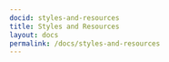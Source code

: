 ```yaml
---
docid: styles-and-resources 
title: Styles and Resources
layout: docs
permalink: /docs/styles-and-resources
---
```

